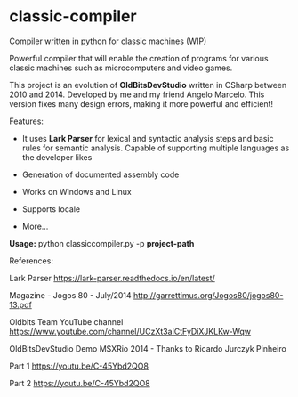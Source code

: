 # classic-compiler
Compiler written in python for classic machines (WIP)

Powerful compiler that will enable the creation of programs for various classic machines such as microcomputers and video games. 

This project is an evolution of **OldBitsDevStudio** written in CSharp between 2010 and 2014. Developed by me and my friend Angelo Marcelo. This version fixes many design errors, making it more powerful and efficient!

Features:

- It uses **Lark Parser** for lexical and syntactic analysis steps and basic rules for semantic analysis. Capable of supporting multiple languages as the developer likes

- Generation of documented assembly code

- Works on Windows and Linux

- Supports locale

- More...

**Usage:** python classiccompiler.py -p **project-path**

References:

Lark Parser
https://lark-parser.readthedocs.io/en/latest/

Magazine - Jogos 80 - July/2014
http://garrettimus.org/Jogos80/jogos80-13.pdf

Oldbits Team YouTube channel
https://www.youtube.com/channel/UCzXt3aICtFyDiXJKLKw-Wqw

OldBitsDevStudio Demo MSXRio 2014 - Thanks to Ricardo Jurczyk Pinheiro

Part 1
https://youtu.be/C-45Ybd2QO8

Part 2
https://youtu.be/C-45Ybd2QO8
